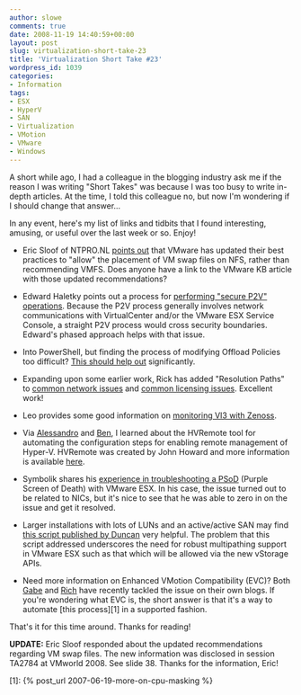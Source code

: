 ```yaml
---
author: slowe
comments: true
date: 2008-11-19 14:40:59+00:00
layout: post
slug: virtualization-short-take-23
title: 'Virtualization Short Take #23'
wordpress_id: 1039
categories:
- Information
tags:
- ESX
- HyperV
- SAN
- Virtualization
- VMotion
- VMware
- Windows
---
```


A short while ago, I had a colleague in the blogging industry ask me if the reason I was writing "Short Takes" was because I was too busy to write in-depth articles. At the time, I told this colleague no, but now I'm wondering if I should change that answer...

In any event, here's my list of links and tidbits that I found interesting, amusing, or useful over the last week or so. Enjoy!

* Eric Sloof of NTPRO.NL [points out](http://www.ntpro.nl/blog/archives/759-IP-Storage-and-VM-swap-files.html) that VMware has updated their best practices to "allow" the placement of VM swap files on NFS, rather than recommending VMFS. Does anyone have a link to the VMware KB article with those updated recommendations?

* Edward Haletky points out a process for [performing "secure P2V" operations](http://itknowledgeexchange.techtarget.com/virtualization-pro/secure-method-to-p2v-across-security-zones/). Because the P2V process generally involves network communications with VirtualCenter and/or the VMware ESX Service Console, a straight P2V process would cross security boundaries. Edward's phased approach helps with that issue.

* Into PowerShell, but finding the process of modifying Offload Policies too difficult? [This should help out](http://www.peetersonline.nl/index.php/vmware/modifying-vswitch-offload-policy-with-powershell/) significantly.

* Expanding upon some earlier work, Rick has added "Resolution Paths" to [common network issues](http://www.vmwarewolf.com/common-network-issues-in-vmware-infrastructure/) and [common licensing issues](http://www.vmwarewolf.com/common-licensing-issues-in-vmware-infrastructure/). Excellent work!

* Leo provides some good information on [monitoring VI3 with Zenoss](http://lraikhman.blogsite.org/?p=346).

* Via [Alessandro](http://www.virtualization.info/2008/11/tool-hvremote.html) and [Ben](http://blogs.msdn.com/virtual_pc_guy/archive/2008/11/18/new-hvremote-tool.aspx), I learned about the HVRemote tool for automating the configuration steps for enabling remote management of Hyper-V. HVRemote was created by John Howard and more information is available [here](http://blogs.technet.com/jhoward/archive/2008/11/14/configure-hyper-v-remote-management-in-seconds.aspx).

* Symbolik shares his [experience in troubleshooting a PSoD](http://symbolik.wordpress.com/2008/11/15/esx-troubleshooting-psod-purple-screen-of-death/) (Purple Screen of Death) with VMware ESX. In his case, the issue turned out to be related to NICs, but it's nice to see that he was able to zero in on the issue and get it resolved.

* Larger installations with lots of LUNs and an active/active SAN may find [this script published by Duncan](http://www.yellow-bricks.com/2008/04/01/load-balancing-activeactive-sans/) very helpful. The problem that this script addressed underscores the need for robust multipathing support in VMware ESX such as that which will be allowed via the new vStorage APIs.

* Need more information on Enhanced VMotion Compatibility (EVC)? Both [Gabe](http://www.gabesvirtualworld.com/?p=101) and [Rich](http://vmetc.com/2008/11/16/enhanced-vmotion-compatibility-evc-%e2%80%93-intel-example/) have recently tackled the issue on their own blogs. If you're wondering what EVC is, the short answer is that it's a way to automate [this process][1] in a supported fashion.

That's it for this time around. Thanks for reading!

**UPDATE:** Eric Sloof responded about the updated recommendations regarding VM swap files. The new information was disclosed in session TA2784 at VMworld 2008. See slide 38. Thanks for the information, Eric!

[1]: {% post_url 2007-06-19-more-on-cpu-masking %}
